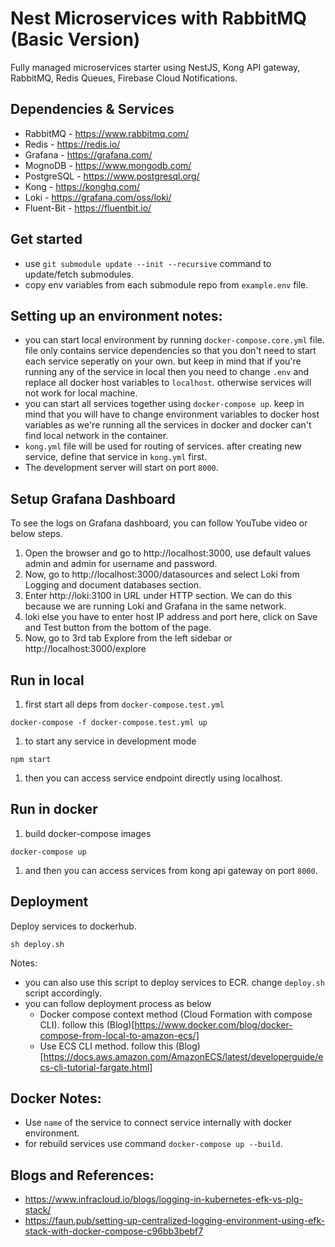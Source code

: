 # Nest Microservices with RabbitMQ (Basic Version)
Fully managed microservices starter using NestJS, Kong API gateway, RabbitMQ, Redis Queues, Firebase Cloud Notifications.

## Dependencies & Services
- RabbitMQ - https://www.rabbitmq.com/
- Redis - https://redis.io/
- Grafana - https://grafana.com/
- MognoDB - https://www.mongodb.com/
- PostgreSQL - https://www.postgresql.org/
- Kong - https://konghq.com/
- Loki - https://grafana.com/oss/loki/
- Fluent-Bit - https://fluentbit.io/
## Get started
- use `git submodule update --init --recursive` command to update/fetch submodules.
- copy env variables from each submodule repo from `example.env` file.

## Setting up an environment notes:
- you can start local environment by running `docker-compose.core.yml` file. file only contains service dependencies so that you don't need to start each service seperatly on your own. but keep in mind that if you're running any of the service in local then you need to change `.env` and replace all docker host variables to `localhost`. otherwise services will not work for local machine. 
- you can start all services together using `docker-compose up`. keep in mind that you will have to change environment variables to docker host variables as we're running all the services in docker and docker can't find local network in the container.
- `kong.yml` file will be used for routing of services. after creating new service, define that service in `kong.yml` first.
- The development server will start on port `8000`. 

## Setup Grafana Dashboard
To see the logs on Grafana dashboard, you can follow YouTube video or below steps.
1. Open the browser and go to http://localhost:3000, use default values admin and admin for username and password.
2. Now, go to http://localhost:3000/datasources and select Loki from Logging and document databases section.
3. Enter http://loki:3100 in URL under HTTP section. We can do this because we are running Loki and Grafana in the same network.
4. loki else you have to enter host IP address and port here, click on Save and Test button from the bottom of the page.
5. Now, go to 3rd tab Explore from the left sidebar or http://localhost:3000/explore

## Run in local

1. first start all deps from `docker-compose.test.yml`
```
docker-compose -f docker-compose.test.yml up 
```

1. to start any service in development mode
```
npm start
```

1. then you can access service endpoint directly using localhost.

## Run in docker 

1. build docker-compose images 
```
docker-compose up 
```
1. and then you can access services from kong api gateway on port `8000`. 

## Deployment

Deploy services to dockerhub.
```
sh deploy.sh
```
Notes:
- you can also use this script to deploy services to ECR. change `deploy.sh` script accordingly. 
- you can follow deployment process as below
  - Docker compose context method (Cloud Formation with compose CLI). follow this (Blog)[https://www.docker.com/blog/docker-compose-from-local-to-amazon-ecs/] 
  - Use ECS CLI method. follow this (Blog)[https://docs.aws.amazon.com/AmazonECS/latest/developerguide/ecs-cli-tutorial-fargate.html]
## Docker Notes:
- Use `name` of the service to connect service internally with docker environment.
- for rebuild services use command `docker-compose up --build`.  

## Blogs and References:
- https://www.infracloud.io/blogs/logging-in-kubernetes-efk-vs-plg-stack/
- https://faun.pub/setting-up-centralized-logging-environment-using-efk-stack-with-docker-compose-c96bb3bebf7
